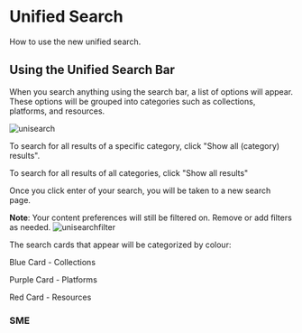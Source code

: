 # Unified Search

How to use the new unified search.

## Using the Unified Search Bar

When you search anything using the search bar, a list of  options will appear. These options will be grouped into categories such as collections, platforms, and resources.

![unisearch](https://github.com/IBM/itz-support-public/blob/main/IBM-Technology-Zone/IBM-Technology-Zone-Runbooks/Images/unisearch.png)

To search for all results of a specific category, click "Show all (category) results". 

To search for all results of all categories, click "Show all results"

Once you click enter of your search, you will be taken to a new search page. 

**Note**: Your content preferences will still be filtered on. Remove or add filters as needed.
![unisearchfilter](https://github.com/IBM/itz-support-public/blob/main/IBM-Technology-Zone/IBM-Technology-Zone-Runbooks/Images/unisearchfilter.png)

The search cards that appear will be categorized by colour:

Blue Card - Collections

Purple Card - Platforms 

Red Card - Resources



### SME
